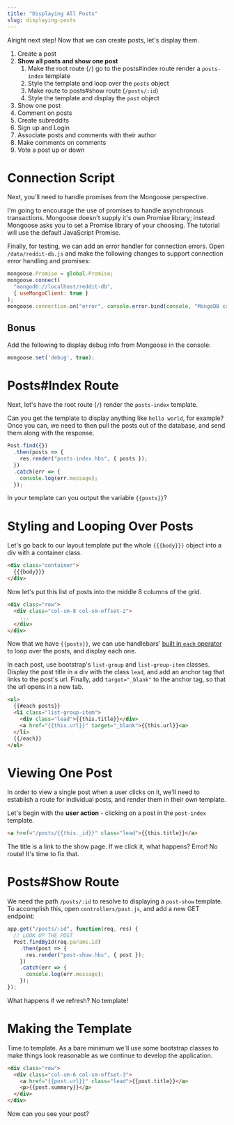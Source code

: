 ```yaml
---
title: "Displaying All Posts"
slug: displaying-posts
---
```


Alright next step! Now that we can create posts, let's display them.

1. Create a post
1. **Show all posts and show one post**
    1. Make the root route (`/`) go to the posts#index route render a `posts-index` template
    1. Style the template and loop over the `posts` object
    1. Make route to posts#show route (`/posts/:id`)
    1. Style the template and display the `post` object
1. Show one post
1. Comment on posts
1. Create subreddits
1. Sign up and Login
1. Associate posts and comments with their author
1. Make comments on comments
1. Vote a post up or down

# Connection Script

Next, you'll need to handle promises from the Mongoose perspective.

I'm going to encourage the use of promises to handle asynchronous transactions. Mongoose doesn't supply it's own Promise library; instead Mongoose asks you to set a Promise library of your choosing. The tutorial will use the default JavaScript Promise.

Finally, for testing, we can add an error handler for connection errors. Open `/data/reddit-db.js` and make the following changes to support connection error handling and promises:

```js
mongoose.Promise = global.Promise;
mongoose.connect(
  "mongodb://localhost/reddit-db",
  { useMongoClient: true }
);
mongoose.connection.on("error", console.error.bind(console, "MongoDB connection Error:"));
```

## Bonus

Add the following to display debug info from Mongoose in the console:

```js
mongoose.set('debug', true);
```

# Posts#Index Route

Next, let's have the root route (`/`) render the `posts-index` template.

Can you get the template to display anything like `hello world`, for example? Once you can, we need to then pull the posts out of the database, and send them along with the response.

```js
Post.find({})
  .then(posts => {
    res.render("posts-index.hbs", { posts });
  })
  .catch(err => {
    console.log(err.message);
  });
```

In your template can you output the variable `{{posts}}`?

# Styling and Looping Over Posts

Let's go back to our layout template put the whole `{{{body}}}` object into a div with a container class.

```html
<div class="container">
  {{{body}}}
</div>
```

Now let's put this list of posts into the middle 8 columns of the grid.

```html
<div class="row">
  <div class="col-sm-8 col-sm-offset-2">
    ...
  </div>
</div>
```

Now that we have `{{posts}}`, we can use handlebars' [built in `each` operator](http://handlebarsjs.com/builtin_helpers.html) to loop over the posts, and display each one.

In each post, use bootstrap's `list-group` and `list-group-item` classes. Display the post title in a div with the class `lead`, and add an anchor tag that links to the post's url. Finally, add `target="_blank"` to the anchor tag, so that the url opens in a new tab.

```html
<ul>
  {{#each posts}}
  <li class="list-group-item">
    <div class="lead">{{this.title}}</div>
    <a href="{{this.url}}" target="_blank">{{this.url}}<a>
  </li>
  {{/each}}
</ul>
```

# Viewing One Post

In order to view a single post when a user clicks on it, we'll need to establish a route for individual posts, and render them in their own template.

Let's begin with the **user action** - clicking on a post in the `post-index` template.

```html
<a href="/posts/{{this._id}}" class="lead">{{this.title}}</a>
```

The title is a link to the show page. If we click it, what happens? Error! No route! It's time to fix that.

# Posts#Show Route

We need the path `/posts/:id` to resolve to displaying a `post-show` template. To accomplish this, open `controllers/post.js`, and add a new GET endpoint:

```js
app.get("/posts/:id", function(req, res) {
  // LOOK UP THE POST
  Post.findById(req.params.id)
    .then(post => {
      res.render("post-show.hbs", { post });
    })
    .catch(err => {
      console.log(err.message);
    });
});
```

What happens if we refresh? No template!

# Making the Template

Time to template. As a bare minimum we'll use some bootstrap classes to make things look reasonable as we continue to develop the application.

```html
<div class="row">
  <div class="col-sm-6 col-sm-offset-3">
    <a href="{{post.url}}" class="lead">{{post.title}}</a>
    <p>{{post.summary}}</p>
  </div>
</div>
```

Now can you see your post?
